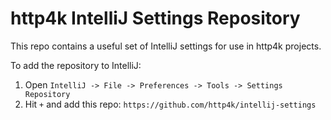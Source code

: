 # http4k IntelliJ Settings Repository

This repo contains a useful set of IntelliJ settings for use in http4k projects.

To add the repository to IntelliJ:

1. Open `IntelliJ -> File -> Preferences -> Tools -> Settings Repository`
2. Hit `+` and add this repo: `https://github.com/http4k/intellij-settings`

